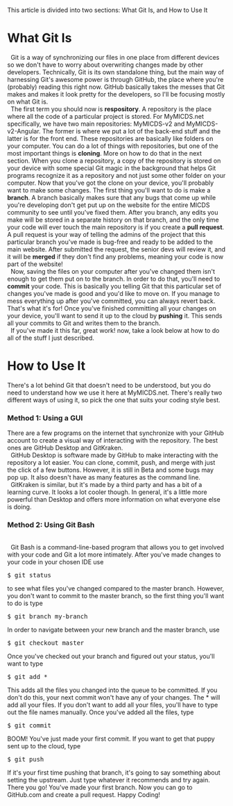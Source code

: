 This article is divided into two sections: What Git Is, and How to Use It

<h1>What Git Is</h1>
  &nbsp;&nbsp;Git is a way of synchronizing our files in one place from different devices so we don't have to worry about overwriting changes made by other developers. Technically, Git is its own standalone thing, but the main way of harnessing Git's awesome power is through GitHub, the place where you're (probably) reading this right now. GitHub basically takes the messes that Git makes and makes it look pretty for the developers, so I'll be focusing mostly on what Git is.
  <br>&nbsp;&nbsp;The first term you should now is <b>respository</b>. A repository is the place where all the code of a particular project is stored. For MyMICDS.net specifically, we have two main repositories: MyMICDS-v2 and MyMICDS-v2-Angular. The former is where we put a lot of the back-end stuff and the latter is for the front end. These repositories are basically like folders on your computer. You can do a lot of things with repositories, but one of the most important things is <b>cloning</b>. More on how to do that in the next section. When you clone a repository, a copy of the repository is stored on your device with some special Git magic in the background that helps Git programs recognize it as a repository and not just some other folder on your computer. Now that you've got the clone on your device, you'll probably want to make some changes. The first thing you'll want to do is make a <b>branch</b>. A branch basically makes sure that any bugs that come up while you're developing don't get put up on the website for the entire MICDS community to see until you've fixed them. After you branch, any edits you make will be stored in a separate history on that branch, and the only time your code will ever touch the main repository is if you create a <b>pull request</b>. A pull request is your way of telling the admins of the project that this particular branch you've made is bug-free and ready to be added to the main website. After submitted the request, the senior devs will review it, and it will be <b>merged</b> if they don't find any problems, meaning your code is now part of the website!
  <br>&nbsp;&nbsp;Now, saving the files on your computer after you've changed them isn't enough to get them put on to the branch. In order to do that, you'll need to <b>commit</b> your code. This is basically you telling Git that this particular set of changes you've made is good and you'd like to move on. If you manage to mess everything up after you've committed, you can always revert back. That's what it's for! Once you've finished committing all your changes on your device, you'll want to send it up to the cloud by <b>pushing</b> it. This sends all your commits to Git and writes them to the branch.
  <br>&nbsp;&nbsp;If you've made it this far, great work! now, take a look below at how to do all of the stuff I just described.

<h1>How to Use It</h1>
There's a lot behind Git that doesn't need to be understood, but you do need to understand how we use it here at MyMICDS.net. There's really two different ways of using it, so pick the one that suits your coding style best.

<h3>Method 1: Using a GUI</h3>
  There are a few programs on the internet that synchronize with your GitHub account to create a visual way of interacting with the repository. The best ones are GitHub Desktop and GitKraken.
	<br>&nbsp;&nbsp;GitHub Desktop is software made by GitHub to make interacting with the repository a lot easier. You can clone, commit, push, and merge with just the click of a few buttons. However, it is still in Beta and some bugs may pop up. It also doesn't have as many features as the command line.
	<br>&nbsp;&nbsp;GitKraken is similar, but it's made by a third party and has a bit of a learning curve. It looks a lot cooler though. In general, it's a little more powerful than Desktop and offers more information on what everyone else is doing.
	
<h3>Method 2: Using Git Bash</h3>
<br>&nbsp;&nbsp;Git Bash is a command-line-based program that allows you to get involved with your code and Git a lot more intimately. After you've made changes to your code in your chosen IDE use <pre>$ git status</pre> to see what files you've changed compared to the master branch. However, you don't want to commit to the master branch, so the first thing you'll want to do is type <pre>$ git branch my-branch</pre> In order to navigate between your new branch and the master branch, use <pre>$ git checkout master</pre> Once you've checked out your branch and figured out your status, you'll want to type <pre>$ git add *</pre> This adds all the files you changed into the queue to be committed. If you don't do this, your next commit won't have any of your changes. The * will add all your files. If you don't want to add all your files, you'll have to type out the file names manually. Once you've added all the files, type <pre>$ git commit</pre> BOOM! You've just made your first commit. If you want to get that puppy sent up to the cloud, type <pre>$ git push</pre> If it's your first time pushing that branch, it's going to say something about setting the upstream. Just type whatever it recommends and try again. There you go! You've made your first branch. Now you can go to GitHub.com and create a pull request. Happy Coding!
